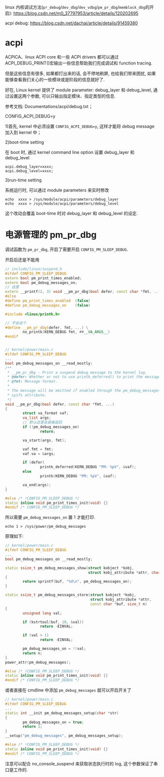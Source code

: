 

linux 内核调试方法(`pr_debug`/`dev_dbg`/`dev_vdbg`/`pm_pr_dbg`/`memblock_dbg`的开启): https://blog.csdn.net/m0_37797953/article/details/120202695

acpi debug: https://blog.csdn.net/dachai/article/details/91459380

# acpi

ACPICA、linux ACPI core 和一些 ACPI drivers 都可以通过 ACPI_DEBUG_PRINT()宏输出一些信息帮助我们完成调试和 function tracing.

但是这些信息有很多, 如果都打出来的话, 会不停地刷屏, 也给我们带来困扰, 如果能够查看我们关心的一些模块或是阶段的信息就好了.

好在, Linux kernel 提供了 module parameter: debug_layer 和 debug_level, 通过设置这两个参数, 可以只输出指定模块、指定类型的信息.

参考文档: Documentations/acpi/debug.txt；




CONFIG_ACPI_DEBUG=y

1)首先, kernel 中必须设置 `CONFIG_ACPI_DEBUG=y`, 这样才能将 debug message 加入到 kernel 中；

2)boot-time setting

在 boot 时, 通过 kernel command line option 设置 debug_layer 和 debug_level

```
acpi.debug_layer=xxxx;
acpi.debug_level=xxxx;
```

3)run-time setting

系统运行时, 可以通过 module parameters 来实时修改

```
echo  xxxx > /sys/module/acpi/parameters/debug_layer
echo  xxxx > /sys/module/acpi/parameters/debug_level
```

这个改动会覆盖 boot-time 时对 debug_layer 和 debug_level 的设定.


# 电源管理的 pm_pr_dbg

调试函数为 `pm_pr_dbg`, 开启了需要开启 `CONFIG_PM_SLEEP_DEBUG`.

开启后还是不能用

```cpp
// include/linux/suspend.h
#ifdef CONFIG_PM_SLEEP_DEBUG
extern bool pm_print_times_enabled;
extern bool pm_debug_messages_on;
// 这里
extern __printf(2, 3) void __pm_pr_dbg(bool defer, const char *fmt, ...);
#else
#define pm_print_times_enabled  (false)
#define pm_debug_messages_on    (false)

#include <linux/printk.h>

// 不会这个
#define __pm_pr_dbg(defer, fmt, ...) \
        no_printk(KERN_DEBUG fmt, ##__VA_ARGS__)
#endif


// kernel/power/main.c
#ifdef CONFIG_PM_SLEEP_DEBUG
...
bool pm_debug_messages_on __read_mostly;
/**
 * __pm_pr_dbg - Print a suspend debug message to the kernel log.
 * @defer: Whether or not to use printk_deferred() to print the message.
 * @fmt: Message format.
 *
 * The message will be emitted if enabled through the pm_debug_messages
 * sysfs attribute.
 */
void __pm_pr_dbg(bool defer, const char *fmt, ...)
{
        struct va_format vaf;
        va_list args;
        // 默认这里会直接返回
        if (!pm_debug_messages_on)
                return;

        va_start(args, fmt);

        vaf.fmt = fmt;
        vaf.va = &args;

        if (defer)
                printk_deferred(KERN_DEBUG "PM: %pV", &vaf);
        else
                printk(KERN_DEBUG "PM: %pV", &vaf);

        va_end(args);
}

#else /* !CONFIG_PM_SLEEP_DEBUG */
static inline void pm_print_times_init(void) {}
#endif /* CONFIG_PM_SLEEP_DEBUG */
```

所以需要 `pm_debug_messages_on` 置 1 才能打印.

```
echo 1 > /sys/power/pm_debug_messages
```

原理如下:

```cpp
// kernel/power/main.c
#ifdef CONFIG_PM_SLEEP_DEBUG
...
bool pm_debug_messages_on __read_mostly;

static ssize_t pm_debug_messages_show(struct kobject *kobj,
                                      struct kobj_attribute *attr, char *buf)
{
        return sprintf(buf, "%d\n", pm_debug_messages_on);
}

static ssize_t pm_debug_messages_store(struct kobject *kobj,
                                       struct kobj_attribute *attr,
                                       const char *buf, size_t n)
{
        unsigned long val;

        if (kstrtoul(buf, 10, &val))
                return -EINVAL;

        if (val > 1)
                return -EINVAL;

        pm_debug_messages_on = !!val;
        return n;
}
power_attr(pm_debug_messages);

#else /* !CONFIG_PM_SLEEP_DEBUG */
static inline void pm_print_times_init(void) {}
#endif /* CONFIG_PM_SLEEP_DEBUG */
```

或者直接在 cmdline 中添加 `pm_debug_messages` 就可以开启开关了

```cpp
// kernel/power/main.c
#ifdef CONFIG_PM_SLEEP_DEBUG
...
static int __init pm_debug_messages_setup(char *str)
{
        pm_debug_messages_on = true;
        return 1;
}
__setup("pm_debug_messages", pm_debug_messages_setup);

#else /* !CONFIG_PM_SLEEP_DEBUG */
static inline void pm_print_times_init(void) {}
#endif /* CONFIG_PM_SLEEP_DEBUG */
```

注意可以配合 no_console_suspend 来获取状态执行时的 log, 这个参数保证了串口是工作的.